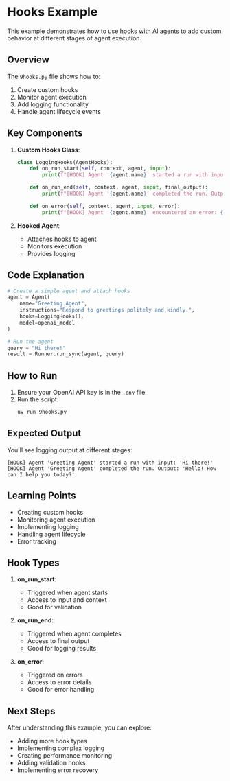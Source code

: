 # Hooks Example

This example demonstrates how to use hooks with AI agents to add custom behavior at different stages of agent execution.

## Overview

The `9hooks.py` file shows how to:
1. Create custom hooks
2. Monitor agent execution
3. Add logging functionality
4. Handle agent lifecycle events

## Key Components

1. **Custom Hooks Class**:
   ```python
   class LoggingHooks(AgentHooks):
       def on_run_start(self, context, agent, input):
           print(f"[HOOK] Agent '{agent.name}' started a run with input: '{input}'")

       def on_run_end(self, context, agent, input, final_output):
           print(f"[HOOK] Agent '{agent.name}' completed the run. Output: '{final_output}'")

       def on_error(self, context, agent, input, error):
           print(f"[HOOK] Agent '{agent.name}' encountered an error: {error}")
   ```

2. **Hooked Agent**:
   - Attaches hooks to agent
   - Monitors execution
   - Provides logging

## Code Explanation

```python
# Create a simple agent and attach hooks
agent = Agent(
    name="Greeting Agent",
    instructions="Respond to greetings politely and kindly.",
    hooks=LoggingHooks(),
    model=openai_model
)

# Run the agent
query = "Hi there!"
result = Runner.run_sync(agent, query)
```

## How to Run

1. Ensure your OpenAI API key is in the `.env` file
2. Run the script:
   ```bash
   uv run 9hooks.py
   ```

## Expected Output

You'll see logging output at different stages:
```
[HOOK] Agent 'Greeting Agent' started a run with input: 'Hi there!'
[HOOK] Agent 'Greeting Agent' completed the run. Output: 'Hello! How can I help you today?'
```

## Learning Points

- Creating custom hooks
- Monitoring agent execution
- Implementing logging
- Handling agent lifecycle
- Error tracking

## Hook Types

1. **on_run_start**:
   - Triggered when agent starts
   - Access to input and context
   - Good for validation

2. **on_run_end**:
   - Triggered when agent completes
   - Access to final output
   - Good for logging results

3. **on_error**:
   - Triggered on errors
   - Access to error details
   - Good for error handling

## Next Steps

After understanding this example, you can explore:
- Adding more hook types
- Implementing complex logging
- Creating performance monitoring
- Adding validation hooks
- Implementing error recovery 